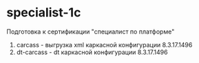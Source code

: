 # specialist-1c
Подготовка к сертификации "специалист по платформе"

1. carcass 		- выгрузка xml каркасной конфигурации	8.3.17.1496
2. dt-carcass	- dt каркасной конфигурации 			8.3.17.1496